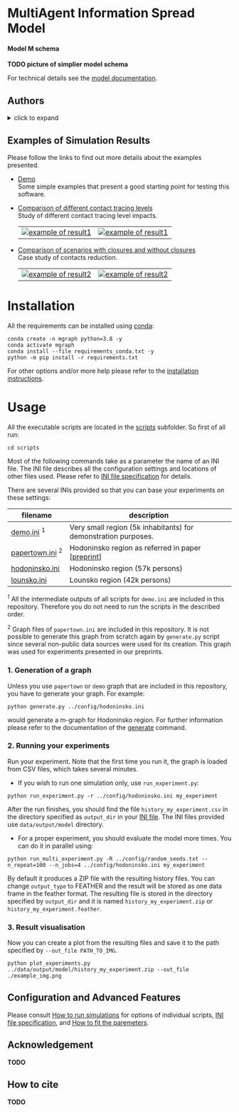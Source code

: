 # MultiAgent Information Spread Model 



<!--- PDF BREAK -->

#### Model M schema

**TODO picture of simplier model schema**

For technical details see the [model documentation](doc/model.md).

## Authors

<details>
<summary>click to expand</summary>

**Luděk Berec**, *The Czech Academy of Sciences, Institute of Information Theory and Automation*, *Centre for
Mathematical Biology, Institute of Mathematics, Faculty of Science, University of South Bohemia and Czech Academy of
Sciences, Biology Centre, Institute of Entomology*&nbsp;<sup>3</sup> <br>
**Tomáš Diviák**, *The Czech Academy of Sciences, Institute of Information Theory and Automation*, *Department of
Criminology and Mitchell Centre for Social Network Analysis, School of Social Sciences, University of Manchester* <sup>
3</sup> <br>
**Aleš Kuběna**, *The Czech Academy of Sciences, Institute of Information Theory and Automation*&nbsp;<sup>3</sup> <br>
**René Levinský**, *CERGE-EI*&nbsp;<sup>3</sup> <br>
**Roman Neruda**, *The Czech Academy of Sciences, Institute of Computer Science*&nbsp;<sup>3</sup> <br>
**Gabriela Suchopárová**, *The Czech Academy of Sciences, Institute of Computer Science*&nbsp;<sup>3</sup> <br>
**Josef Šlerka**, *The Czech Academy of Sciences, Institute of Information Theory and Automation*, *New Media Studies,
Faculty of Arts, Charles University*&nbsp;<sup>3</sup> <br>
**Martin Šmíd**, *The Czech Academy of Sciences, Institute of Information Theory and Automation*&nbsp;<sup>3</sup> <br>
**Jan Trnka**, *The Czech Academy of Sciences, Institute of Information Theory and Automation*, *Department of
Biochemistry, Cell and Molecular Biology, Third Faculty of Medicine, Charles University*&nbsp;<sup>3</sup> <br>
**Vít Tuček**, *The Czech Academy of Sciences, Institute of Computer Science*, *Department of Mathematics, University of
Zagreb*&nbsp;<sup>3</sup> <br>
**Petra Vidnerová**, *The Czech Academy of Sciences, Institute of Computer Science*&nbsp;<sup>3</sup> <br>
**Karel Vrbenský**, *The Czech Academy of Sciences, Institute of Information Theory and Automation*&nbsp;<sup>
3</sup> <br>
**Milan Zajíček**, *The Czech Academy of Sciences, Institute of Information Theory and Automation*&nbsp;<sup>
3</sup> <br>
**František Zapletal**, *The Czech Academy of Sciences, Institute of Information Theory and Automation* <br>

<sup>3</sup> Centre for Modelling of Biological and Social Processes
</details>

## Examples of Simulation Results

Please follow the links to find out more details about the examples presented.

+ [Demo](doc/demo.md) <br>
  Some simple examples that present a good starting point for testing this software.

+ [Comparison of different contact tracing levels](doc/experiment1.md) <br>
  Study of different contact tracing level impacts.
  <table>
    <tr>
      <td><a href="doc/experiment1.md"><img alt="example of result1" src="doc/fig/exp1_all_infected.png"/></a></td>	
      <td><a href="doc/experiment1.md"><img alt="example of result1" src="doc/fig/exp1_id.png"/></a></td>
    </tr>
  </table>

+ [Comparison of scenarios with closures and without closures](doc/experiment2.md)<br>
  Case study of contacts reduction.
  <table>
    <tr>
      <td><a href="doc/experiment2.md"><img alt="example of result2" src="doc/fig/exp2_all_infected.png"/></a></td>	
      <td><a href="doc/experiment2.md"><img alt="example of result2" src="doc/fig/exp2_id.png"/></a></td>
    </tr>
  </table>

# Installation

All the requirements can be installed using [conda](https://docs.conda.io/en/latest/):

```console
conda create -n mgraph python=3.8 -y
conda activate mgraph
conda install --file requirements_conda.txt -y
python -m pip install -r requirements.txt
```

For other options and/or more help please refer to the [installation instructions](doc/installation.md).

# Usage

All the executable scripts are located in the [scripts](scripts) subfolder. So first of all run:

```console
cd scripts
```

Most of the following commands take as a parameter the name of an INI file. The INI file describes all the configuration
settings and locations of other files used. Please refer to [INI file specification](doc/inifile.md) for details.

There are several INIs provided so that you can base your experiments on these settings:

|filename|description|
|---|---|
|[demo.ini](config/demo.ini)&nbsp;<sup>1</sup>| Very small region (5k inhabitants) for demonstration purposes.|
|[papertown.ini](config/papertown.ini)&nbsp;<sup>2</sup>| Hodoninsko region as referred in paper [[preprint](https://doi.org/10.1101/2021.05.13.21257139)]|
|[hodoninsko.ini](config/hodoninsko.ini)| Hodonínsko region (57k persons)|
|[lounsko.ini](config/lounsko.ini)| Lounsko region (42k persons)|

<sup>1</sup> All the intermediate outputs of all scripts for `demo.ini` are included in this repository. Therefore you do not
need to run the scripts in the described order.

<sup>2</sup> Graph files of `papertown.ini` are included in this repository. It is not possible to generate this graph
from scratch again by `generate.py` script since several non-public data sources were used for its creation. This graph
was used for experiments presented in our preprints.

### 1. Generation of a graph

Unless you use `papertown` or `demo` graph that are included in this repository, you have to generate your graph. For example:

```console
python generate.py ../config/hodoninsko.ini 
```

would generate a m-graph for Hodonínsko region. For further information please refer to the documentation of
the [generate](doc/generate.md) command.

### 2. Running your experiments

Run your experiment. Note that the first time you run it, the graph is loaded from CSV files, which takes several minutes.

+ If you wish to run one simulation only, use `run_experiment.py`:

```console
python run_experiment.py -r ../config/hodoninsko.ini my_experiment
```

After the run finishes, you should find the file `history_my_experiment.csv` in the directory specified as `output_dir`
in your [INI file](doc/inifile.md#task). The INI files provided use `data/output/model` directory.

+ For a proper experiment, you should evaluate the model more times. You can do it in parallel using:

```console
python run_multi_experiment.py -R ../config/random_seeds.txt --n_repeat=100 --n_jobs=4 ../config/hodoninsko.ini my_experiment
```

By default it produces a ZIP file with the resulting history files. You can change `output_type` to FEATHER and the result
will be stored as one data frame in the feather format. The resulting file is stored in the directory specified
by `output_dir` and it is named `history_my_experiment.zip` or `history_my_experiment.feather`.

### 3. Result visualisation

Now you can create a plot from the resulting files and save it to the path specified by `--out_file PATH_TO_IMG`.

```console
python plot_experiments.py ../data/output/model/history_my_experiment.zip --out_file ./example_img.png
```

<!--- PDF BREAK --><!--- PDF BREAK -->

## Configuration and Advanced Features

Please consult [How to run simulations](doc/run.md) for options of individual scripts,
[INI file specification](doc/inifile.md), and [How to fit the paremeters](doc/run.md#6-fitting-your-model).

## Acknowledgement

**TODO**

## How to cite

**TODO**
